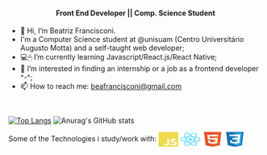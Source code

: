 
<h4 align="center"> Front End Developer || Comp. Science Student</h4> 

- 👋 Hi, I’m Beatriz Francisconi.
- I'm a Computer Science student at @unisuam (Centro Universitário Augusto Motta) and a self-taught web developer;
- 💻🖱 I’m currently learning Javascript/React.js/React Native;
- 👀 I’m interested in finding an internship or a job as a frontend developer ^-^;
- 📫 How to reach me: beafrancisconi@gmail.com
<br>

[![Top Langs](https://github-readme-stats.vercel.app/api/top-langs/?username=beathedev&theme=gruvbox&show_icons=true)](https://github.com/beathedev/github-readme-stats)
![Anurag's GitHub stats](https://github-readme-stats.vercel.app/api?username=beathedev&theme=gruvbox&show_icons=true)

<div style="display: inline_block" align="left">
  Some of the Technologies i study/work with: 
  <img align="center" alt="Bea-Js" height="30" width="40" src="https://raw.githubusercontent.com/devicons/devicon/master/icons/javascript/javascript-plain.svg">
  <img align="center" alt="Bea-React" height="30" width="40" src="https://raw.githubusercontent.com/devicons/devicon/master/icons/react/react-original.svg">
  <img align="center" alt="Bea-HTML" height="30" width="40" src="https://raw.githubusercontent.com/devicons/devicon/master/icons/html5/html5-original.svg">
  <img align="center" alt="Bea-CSS" height="30" width="40" src="https://raw.githubusercontent.com/devicons/devicon/master/icons/css3/css3-original.svg">
</div>




